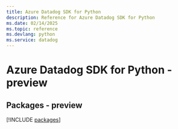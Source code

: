 ```yaml
---
title: Azure Datadog SDK for Python
description: Reference for Azure Datadog SDK for Python
ms.date: 02/14/2025
ms.topic: reference
ms.devlang: python
ms.service: datadog
---
```

# Azure Datadog SDK for Python - preview
## Packages - preview
[!INCLUDE [packages](datadog-index.md)]